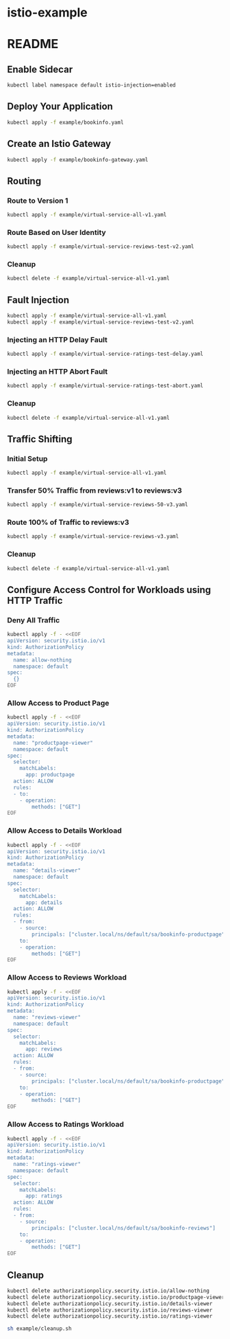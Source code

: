 # istio-example

# README

## Enable Sidecar

```sh
kubectl label namespace default istio-injection=enabled
```

## Deploy Your Application

```sh
kubectl apply -f example/bookinfo.yaml
```

## Create an Istio Gateway

```sh
kubectl apply -f example/bookinfo-gateway.yaml
```

## Routing

### Route to Version 1

```sh
kubectl apply -f example/virtual-service-all-v1.yaml
```

### Route Based on User Identity

```sh
kubectl apply -f example/virtual-service-reviews-test-v2.yaml
```

### Cleanup

```sh
kubectl delete -f example/virtual-service-all-v1.yaml
```

## Fault Injection

```sh
kubectl apply -f example/virtual-service-all-v1.yaml
kubectl apply -f example/virtual-service-reviews-test-v2.yaml
```

### Injecting an HTTP Delay Fault

```sh
kubectl apply -f example/virtual-service-ratings-test-delay.yaml
```

### Injecting an HTTP Abort Fault

```sh
kubectl apply -f example/virtual-service-ratings-test-abort.yaml
```

### Cleanup

```sh
kubectl delete -f example/virtual-service-all-v1.yaml
```

## Traffic Shifting

### Initial Setup

```sh
kubectl apply -f example/virtual-service-all-v1.yaml
```

### Transfer 50% Traffic from reviews:v1 to reviews:v3

```sh
kubectl apply -f example/virtual-service-reviews-50-v3.yaml
```

### Route 100% of Traffic to reviews:v3

```sh
kubectl apply -f example/virtual-service-reviews-v3.yaml
```

### Cleanup

```sh
kubectl delete -f example/virtual-service-all-v1.yaml
```

## Configure Access Control for Workloads using HTTP Traffic

### Deny All Traffic

```sh
kubectl apply -f - <<EOF
apiVersion: security.istio.io/v1
kind: AuthorizationPolicy
metadata:
  name: allow-nothing
  namespace: default
spec:
  {}
EOF
```

### Allow Access to Product Page

```sh
kubectl apply -f - <<EOF
apiVersion: security.istio.io/v1
kind: AuthorizationPolicy
metadata:
  name: "productpage-viewer"
  namespace: default
spec:
  selector:
    matchLabels:
      app: productpage
  action: ALLOW
  rules:
  - to:
    - operation:
        methods: ["GET"]
EOF
```

### Allow Access to Details Workload

```sh
kubectl apply -f - <<EOF
apiVersion: security.istio.io/v1
kind: AuthorizationPolicy
metadata:
  name: "details-viewer"
  namespace: default
spec:
  selector:
    matchLabels:
      app: details
  action: ALLOW
  rules:
  - from:
    - source:
        principals: ["cluster.local/ns/default/sa/bookinfo-productpage"]
    to:
    - operation:
        methods: ["GET"]
EOF
```

### Allow Access to Reviews Workload

```sh
kubectl apply -f - <<EOF
apiVersion: security.istio.io/v1
kind: AuthorizationPolicy
metadata:
  name: "reviews-viewer"
  namespace: default
spec:
  selector:
    matchLabels:
      app: reviews
  action: ALLOW
  rules:
  - from:
    - source:
        principals: ["cluster.local/ns/default/sa/bookinfo-productpage"]
    to:
    - operation:
        methods: ["GET"]
EOF
```

### Allow Access to Ratings Workload

```sh
kubectl apply -f - <<EOF
apiVersion: security.istio.io/v1
kind: AuthorizationPolicy
metadata:
  name: "ratings-viewer"
  namespace: default
spec:
  selector:
    matchLabels:
      app: ratings
  action: ALLOW
  rules:
  - from:
    - source:
        principals: ["cluster.local/ns/default/sa/bookinfo-reviews"]
    to:
    - operation:
        methods: ["GET"]
EOF
```

## Cleanup

```sh
kubectl delete authorizationpolicy.security.istio.io/allow-nothing
kubectl delete authorizationpolicy.security.istio.io/productpage-viewer
kubectl delete authorizationpolicy.security.istio.io/details-viewer
kubectl delete authorizationpolicy.security.istio.io/reviews-viewer
kubectl delete authorizationpolicy.security.istio.io/ratings-viewer

sh example/cleanup.sh

